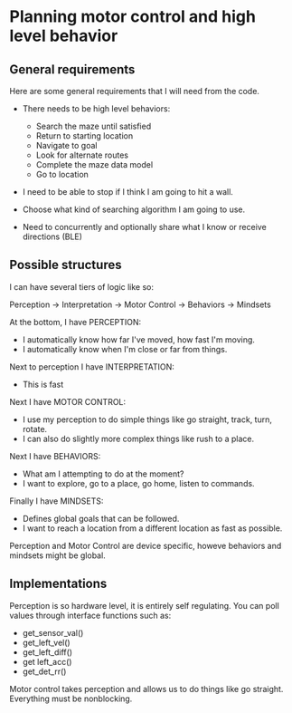 # Planning motor control and high level behavior

## General requirements

Here are some general requirements that I will need from the code.

* There needs to be high level behaviors:
    - Search the maze until satisfied
    - Return to starting location
    - Navigate to goal
    - Look for alternate routes
    - Complete the maze data model
    - Go to location

* I need to be able to stop if I think I am going to hit a wall.

* Choose what kind of searching algorithm I am going to use.

* Need to concurrently and optionally share what I know or receive directions (BLE)


## Possible structures

I can have several tiers of logic like so:

Perception -> Interpretation -> Motor Control  -> Behaviors -> Mindsets


At the bottom, I have PERCEPTION:
* I automatically know how far I've moved, how fast I'm moving.
* I automatically know when I'm close or far from things.

Next to perception I have INTERPRETATION:
* This is fast

Next I have MOTOR CONTROL:
* I use my perception to do simple things like go straight, track, turn, rotate.
* I can also do slightly more complex things like rush to a place.

Next I have BEHAVIORS:
* What am I attempting to do at the moment?
* I want to explore, go to a place, go home, listen to commands.

Finally I have MINDSETS:
* Defines global goals that can be followed.
* I want to reach a location from a different location as fast as possible.

Perception and Motor Control are device specific, howeve behaviors and mindsets might be global.


## Implementations

Perception is so hardware level, it is entirely self regulating. 
You can poll values through interface functions such as:
* get_sensor_val()
* get_left_vel()
* get_left_diff()
* get left_acc()
* get_det_rr()


Motor control takes perception and allows us to do things like go straight.
Everything must be nonblocking.


